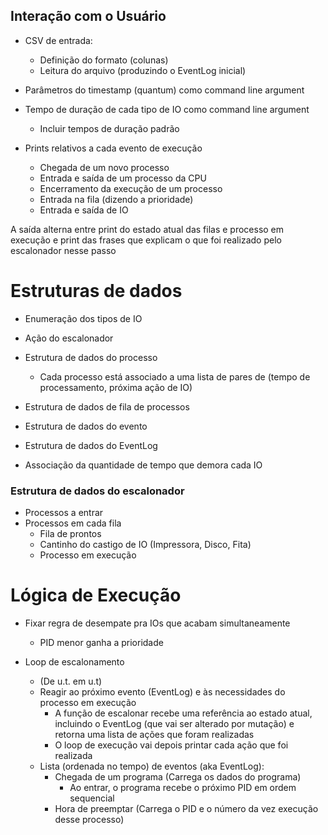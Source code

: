 ## Interação com o Usuário
- CSV de entrada:
  - Definição do formato (colunas)
  - Leitura do arquivo (produzindo o EventLog inicial)

- Parâmetros do timestamp (quantum) como command line argument
- Tempo de duração de cada tipo de IO como command line argument
  - Incluir tempos de duração padrão
- Prints relativos a cada evento de execução
  - Chegada de um novo processo
  - Entrada e saída de um processo da CPU
  - Encerramento da execução de um processo
  - Entrada na fila (dizendo a prioridade)
  - Entrada e saída de IO

A saída alterna entre print do estado atual das filas e processo em execução e print das frases que explicam o que foi realizado pelo escalonador nesse passo

# Estruturas de dados
- Enumeração dos tipos de IO
- Ação do escalonador

- Estrutura de dados do processo
  - Cada processo está associado a uma lista de pares de (tempo de processamento, próxima ação de IO)

- Estrutura de dados de fila de processos
- Estrutura de dados do evento
- Estrutura de dados do EventLog

- Associação da quantidade de tempo que demora cada IO

### Estrutura de dados do escalonador

  - Processos a entrar
  - Processos em cada fila
    - Fila de prontos
    - Cantinho do castigo de IO (Impressora, Disco, Fita)
    - Processo em execução

# Lógica de Execução
- Fixar regra de desempate pra IOs que acabam simultaneamente
  - PID menor ganha a prioridade

- Loop de escalonamento
  - (De u.t. em u.t)
  - Reagir ao próximo evento (EventLog) e às necessidades do processo em execução
    - A função de escalonar recebe uma referência ao estado atual, incluindo o EventLog (que vai ser alterado por mutação) e retorna uma lista de ações que foram realizadas
    - O loop de execução vai depois printar cada ação que foi realizada
  - Lista (ordenada no tempo) de eventos (aka EventLog):
    - Chegada de um programa (Carrega os dados do programa)
      - Ao entrar, o programa recebe o próximo PID em ordem sequencial
    - Hora de preemptar (Carrega o PID e o número da vez execução desse processo)

